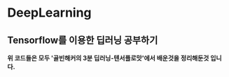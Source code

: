 # DeepLearning
## Tensorflow를 이용한 딥러닝 공부하기   

**위 코드들은 모두 '골빈해커의 3분 딥러닝-텐서플로맛'에서 배운것을 정리해둔것 입니다.**
